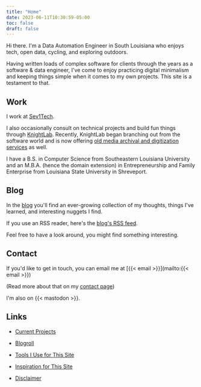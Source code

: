 ```yaml
---
title: "Home"
date: 2023-06-11T10:30:59-05:00
toc: false
draft: false
---
```


Hi there. I'm a Data Automation Engineer in South Louisiana who enjoys tech, open data, cycling, and exploring outdoors.

Having written loads of complex software for clients through the years as a software & data engineer, I've come to enjoy practicing digital minimalism and keeping things simple when it comes to my own projects. This site is a testament to that.

## Work

I work at [Sev1Tech](https://sev1tech.com).

I also occasionally consult on technical projects and build fun things through [KnightLab](https://knightlab.co). Recently, KnightLab began branching out from the software world and is now offering [old media archival and digitization services](https://knightlab.film) as well.

I have a B.S. in Computer Science from Southeastern Louisiana University and an M.B.A. (hence the domain extension) in Entrepreneurship and Family Enterprise from Louisiana State University in Shreveport.

## Blog

In the [blog](/blog/) you'll find an ever-growing collection of my thoughts, things I've learned, and interesting nuggets I find.

If you use an RSS reader, here's the [blog's RSS feed](/blog/index.xml).

Feel free to have a look around, you might find something interesting.

## Contact

If you'd like to get in touch, you can email me at [{{< email >}}](mailto:{{< email >}})

(Read more about that on my [contact page](/contact/))

I'm also on {{< mastodon >}}.

## Links

- [Current Projects](/projects/)

- [Blogroll](/blogroll/)

- [Tools I Use for This Site](/tools/)

- [Inspiration for This Site](/inspiration/)

- [Disclaimer](/disclaimer/)